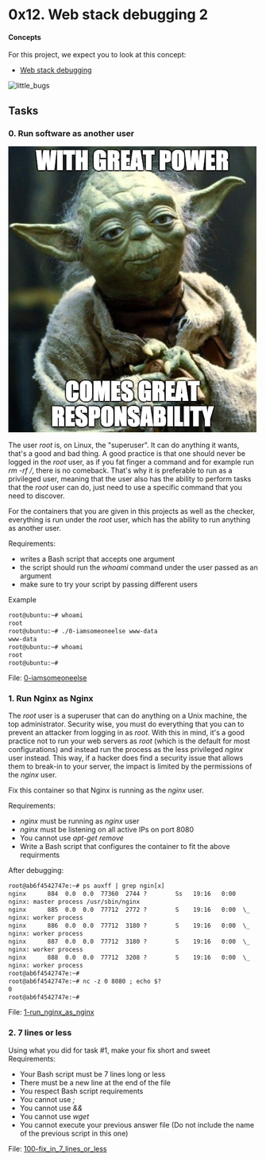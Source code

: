 # 0x12. Web stack debugging 2

#### Concepts
For this project, we expect you to look at this concept:
* [Web stack debugging]()

![little_bugs](https://s3.amazonaws.com/intranet-projects-files/holbertonschool-sysadmin_devops/287/99littlebugsinthecode-holberton.jpg)

## Tasks

### 0. Run software as another user

![yoda](https://github.com/joshua-akuna/alx-system_engineering-devops/blob/master/0x12-web_stack_debugging_2/yoda_image.png)

The user *root* is, on Linux, the "superuser". It can do anything it wants, that's a good and bad thing. A good practice is that one should never be logged in the *root* user, as if you fat finger a command and for example run *rm -rf /*, there is no comeback. That's why it is preferable to run as a privileged user, meaning that the user also has the ability to perform tasks that the *root* user can do, just need to use a specific command that you need to discover.

For the containers that you are given in this projects as well as the checker, everything is run under the *root* user, which has the ability to run anything as another user.

Requirements:
* writes a Bash script that accepts one argument
* the script should run the *whoami* command under the user passed as an argument
* make sure to try your script by passing different users

Example

```
root@ubuntu:~# whoami
root
root@ubuntu:~# ./0-iamsomeoneelse www-data
www-data
root@ubuntu:~# whoami
root
root@ubuntu:~#
```

File: [0-iamsomeoneelse](https://github.com/joshua-akuna/alx-system_engineering-devops/blob/master/0x12-web_stack_debugging_2/0-iamsomeoneelse)

### 1. Run Nginx as Nginx

The *root* user is a superuser that can do anything on a Unix machine, the top administrator. Security wise, you must do everything that you can to prevent an attacker from logging in as *root*. With this in mind, it's a good practice not to run your web servers as *root* (which is the default for most configurations) and instead run the process as the less privileged *nginx* user instead. This way, if a hacker does find a security issue that allows them to break-in to your server, the impact is limited by the permissions of the *nginx* user.

Fix this container so that Nginx is running as the *nginx* user.

Requirements:
* *nginx* must be running as *nginx* user
* *nginx* must be listening on all active IPs on port 8080
* You cannot use *apt-get remove*
* Write a Bash script that configures the container to fit the above requirments

After debugging:

```
root@ab6f4542747e:~# ps auxff | grep ngin[x]
nginx      884  0.0  0.0  77360  2744 ?        Ss   19:16   0:00 nginx: master process /usr/sbin/nginx
nginx      885  0.0  0.0  77712  2772 ?        S    19:16   0:00  \_ nginx: worker process
nginx      886  0.0  0.0  77712  3180 ?        S    19:16   0:00  \_ nginx: worker process
nginx      887  0.0  0.0  77712  3180 ?        S    19:16   0:00  \_ nginx: worker process
nginx      888  0.0  0.0  77712  3208 ?        S    19:16   0:00  \_ nginx: worker process
root@ab6f4542747e:~#
root@ab6f4542747e:~# nc -z 0 8080 ; echo $?
0
root@ab6f4542747e:~#
```

File: [1-run_nginx_as_nginx](https://github.com/joshua-akuna/alx-system_engineering-devops/blob/master/0x12-web_stack_debugging_2/1-run_nginx_as_nginx)

### 2. 7 lines or less
Using what you did for task #1, make your fix short and sweet
Requirements:
* Your Bash script must be 7 lines long or less
* There must be a new line at the end of the file
* You respect Bash script requirements
* You cannot use *;*
* You cannot use *&&*
* You cannot use *wget*
* You cannot execute your previous answer file (Do not include the name of the previous script in this one)

File: [100-fix_in_7_lines_or_less](https://github.com/joshua-akuna/alx-system_engineering-devops/blob/master/0x12-web_stack_debugging_2/100-fix_in_7_lines_or_less)
